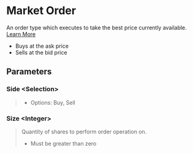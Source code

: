 # Market Order

An order type which executes to take the best price currently available. [Learn More](https://www.investopedia.com/terms/m/marketorder.asp)

* Buys at the ask price
* Sells at the bid price

## Parameters

### Side \<Selection>
> * Options: Buy, Sell

### Size \<Integer>
> Quantity of shares to perform order operation on.
>
> * Must be greater than zero

